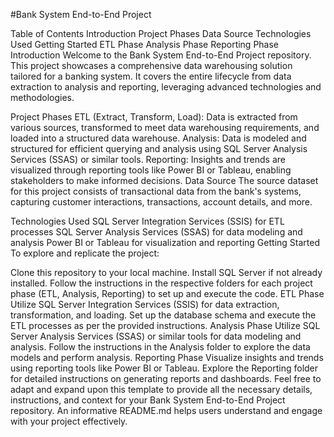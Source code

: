 #Bank System End-to-End Project

Table of Contents
Introduction
Project Phases
Data Source
Technologies Used
Getting Started
ETL Phase
Analysis Phase
Reporting Phase
Introduction
Welcome to the Bank System End-to-End Project repository. This project showcases a comprehensive data warehousing solution tailored for a banking system. It covers the entire lifecycle from data extraction to analysis and reporting, leveraging advanced technologies and methodologies.

Project Phases
ETL (Extract, Transform, Load): Data is extracted from various sources, transformed to meet data warehousing requirements, and loaded into a structured data warehouse.
Analysis: Data is modeled and structured for efficient querying and analysis using SQL Server Analysis Services (SSAS) or similar tools.
Reporting: Insights and trends are visualized through reporting tools like Power BI or Tableau, enabling stakeholders to make informed decisions.
Data Source
The source dataset for this project consists of transactional data from the bank's systems, capturing customer interactions, transactions, account details, and more.

Technologies Used
SQL Server Integration Services (SSIS) for ETL processes
SQL Server Analysis Services (SSAS) for data modeling and analysis
Power BI or Tableau for visualization and reporting
Getting Started
To explore and replicate the project:

Clone this repository to your local machine.
Install SQL Server if not already installed.
Follow the instructions in the respective folders for each project phase (ETL, Analysis, Reporting) to set up and execute the code.
ETL Phase
Utilize SQL Server Integration Services (SSIS) for data extraction, transformation, and loading.
Set up the database schema and execute the ETL processes as per the provided instructions.
Analysis Phase
Utilize SQL Server Analysis Services (SSAS) or similar tools for data modeling and analysis.
Follow the instructions in the Analysis folder to explore the data models and perform analysis.
Reporting Phase
Visualize insights and trends using reporting tools like Power BI or Tableau.
Explore the Reporting folder for detailed instructions on generating reports and dashboards.
Feel free to adapt and expand upon this template to provide all the necessary details, instructions, and context for your Bank System End-to-End Project repository. An informative README.md helps users understand and engage with your project effectively.
